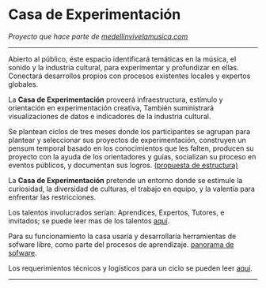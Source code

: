 
# Casa de Experimentación

*Proyecto que hace parte de [medellinvivelamusica.com](http://medellinvivelamusica.com)*

----
Abierto al público, éste espacio identificará temáticas en la música, el sonido y la industria cultural, para experimentar y profundizar en ellas.  Conectará desarrollos propios con procesos existentes locales y  expertos globales.

La __Casa de Experimentación__ proveerá infraestructura, estímulo  y orientación en experimentación creativa,  También suministrará visualizaciones de datos e indicadores de la industria cultural.

Se plantean ciclos de tres meses donde los participantes se agrupan para plantear y seleccionar sus proyectos de experimentación, construyen un pensum temporal basado en los conocimientos que les falten, producen su proyecto con la ayuda de los orientadores y guías, socializan su proceso en eventos públicos, y documentan sus logros.  [(propuesta de estructura)](estructura.md)

La __Casa de Experimentación__  pretende un entorno  donde se estimule la curiosidad, la diversidad de culturas, el trabajo en equipo, y la valentía para enfrentar las restricciones.

Los talentos involucrados serían: Aprendices, Expertos, Tutores, e invitados; se puede leer mas de los talentos [aquí](talentos.md).

Para su funcionamiento la casa usaría y desarrollaría herramientas de sofware libre, como parte del procesos de aprendizaje. [panorama de sofware](software.md).

Los requerimientos técnicos y logísticos para un ciclo se pueden leer [aquí](requerimientos.md).


--------------
 
























